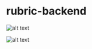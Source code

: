 # rubric-backend


![alt text](https://github.com/nageshsai1999/rubric-backend/blob/main/ER%20diagram-1.drawio.png)

![alt text](https://github.com/nageshsai1999/rubric-backend/blob/main/ER%20diagram-2.drawio.png)
